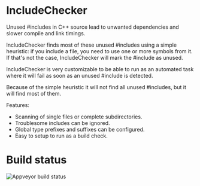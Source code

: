 # IncludeChecker
Unused #includes in C++ source lead to unwanted dependencies and slower compile and link timings.

IncludeChecker finds most of these unused #includes using a simple heuristic: if you include a file, 
you need to use one or more symbols from it. If that's not the case, IncludeChecker will mark the #include as unused.

IncludeChecker is very customizable to be able to run as an automated task where it will fail as soon as an unused #include is detected.

Because of the simple heuristic it will not find all unused #includes, but it will find most of them.

Features:

- Scanning of single files or complete subdirectories.
- Troublesome includes can be ignored.
- Global type prefixes and suffixes can be configured.
- Easy to setup to run as a build check.

# Build status

![Appveyor build status](https://ci.appveyor.com/api/projects/status/38t579lkeknh1807?svg=true)
